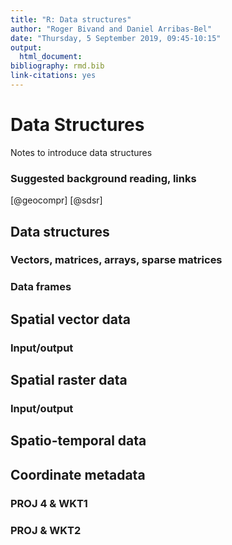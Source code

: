 ```yaml
---
title: "R: Data structures"
author: "Roger Bivand and Daniel Arribas-Bel"
date: "Thursday, 5 September 2019, 09:45-10:15"
output: 
  html_document:
bibliography: rmd.bib
link-citations: yes
---
```


# Data Structures

Notes to introduce data structures

### Suggested background reading, links

[@geocompr] [@sdsr]

## Data structures

### Vectors, matrices, arrays, sparse matrices

### Data frames

## Spatial vector data

### Input/output

## Spatial raster data

### Input/output

## Spatio-temporal data

## Coordinate metadata

### PROJ 4 & WKT1

### PROJ & WKT2


